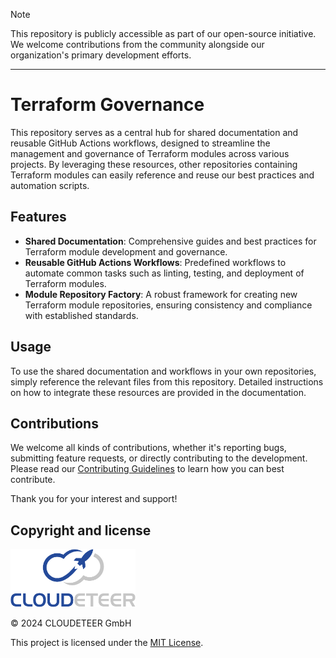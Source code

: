 <!-- markdownlint-disable first-line-h1 no-inline-html -->

> [!NOTE]
> This repository is publicly accessible as part of our open-source initiative. We welcome contributions from the community alongside our organization's primary development efforts.

---

# Terraform Governance

This repository serves as a central hub for shared documentation and reusable GitHub Actions workflows, designed to streamline the management and governance of Terraform modules across various projects. By leveraging these resources, other repositories containing Terraform modules can easily reference and reuse our best practices and automation scripts.

## Features

- **Shared Documentation**: Comprehensive guides and best practices for Terraform module development and governance.
- **Reusable GitHub Actions Workflows**: Predefined workflows to automate common tasks such as linting, testing, and deployment of Terraform modules.
- **Module Repository Factory**: A robust framework for creating new Terraform module repositories, ensuring consistency and compliance with established standards.

## Usage

To use the shared documentation and workflows in your own repositories, simply reference the relevant files from this repository. Detailed instructions on how to integrate these resources are provided in the documentation.

## Contributions

We welcome all kinds of contributions, whether it's reporting bugs, submitting feature requests, or directly contributing to the development. Please read our [Contributing Guidelines](CONTRIBUTING.md) to learn how you can best contribute.

Thank you for your interest and support!

## Copyright and license

<img width=200 alt="Logo" src="https://raw.githubusercontent.com/cloudeteer/cdt-public/main/img/cdt_logo_orig_4c.svg">

© 2024 CLOUDETEER GmbH

This project is licensed under the [MIT License](LICENSE).
